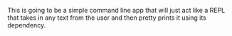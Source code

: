 This is going to be a simple command line app that will just act like a REPL that takes in any text from the user and then pretty prints it using its dependency.